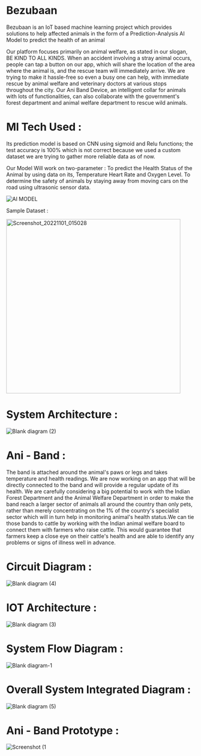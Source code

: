 # Bezubaan

Bezubaan is an IoT based machine learning project which provides solutions to help affected animals in the form of a Prediction-Analysis AI Model to predict the health of an animal  

Our platform focuses primarily on animal welfare, as stated in our slogan, BE KIND TO ALL KINDS. When an accident involving a stray animal occurs, people can tap a button on our app, which will share the location of the area where the animal is, and the rescue team will immediately arrive. We are trying to make it hassle-free so even a busy one can help, with immediate rescue by animal welfare and veterinary doctors at various stops throughout the city. Our Ani Band Device, an intelligent collar for animals with lots of functionalities, can also collaborate with the government's forest department and animal welfare department to rescue wild animals. 



# Ml Tech Used :
Its prediction model is based on CNN using sigmoid and Relu functions; the test accuracy is 100% which is not correct because we used a custom dataset we are trying to gather more reliable data as of now.

Our Model Will work on two-parameter : 
To predict the Health Status of the Animal by using data on its, Temperature Heart Rate and Oxygen Level.
To determine the safety of animals by staying away from moving cars on the road using ultrasonic sensor data. 

![AI MODEL](https://user-images.githubusercontent.com/81157736/204731416-e288299d-0453-4d96-b7d5-17b4fa492a84.png)

Sample Dataset :

<img width="464" alt="Screenshot_20221101_015028" src="https://user-images.githubusercontent.com/81157736/205457961-ecf59db4-68c0-4c12-9770-96dd2d9de068.png">



# System Architecture : 



![Blank diagram (2)](https://user-images.githubusercontent.com/81157736/209480869-258c8422-c07a-4d99-aed9-447d85502c63.png)


# Ani - Band : 
The band is attached around the animal's paws or legs and takes temperature and health readings. We are now working on an app that will be directly connected to the band and will provide a regular update of its health. We are carefully considering a big potential to work with the Indian Forest Department and the Animal Welfare Department in order to make the band reach a larger sector of animals all around the country than only pets, rather than merely concentrating on the 1% of the country's specialist sector which will in turn help in monitoring animal's health status.We can tie those bands to cattle by working with the Indian animal welfare board to connect them with farmers who raise cattle.  This would guarantee that farmers keep a close eye on their cattle's health and are able to identify any problems or signs of illness well in advance.

 
 # Circuit Diagram :

![Blank diagram (4)](https://user-images.githubusercontent.com/81157736/209993730-b8d8717c-fcbd-4f9e-9fee-9888acc979d9.png)


# IOT Architecture :

![Blank diagram (3)](https://user-images.githubusercontent.com/81157736/209993809-40eb2429-d5bb-445d-b93c-1d11e23c9f22.png)


# System Flow Diagram :
![Blank diagram-1](https://user-images.githubusercontent.com/81157736/209994793-3e90f01d-0d8d-4c6b-846d-5e2d5bf1e150.png)


# Overall System Integrated Diagram :

![Blank diagram (5)](https://user-images.githubusercontent.com/81157736/209993891-93f86a5d-b34b-43d5-835f-32de8fa92130.png)

# Ani - Band Prototype :
![Screenshot (1](https://user-images.githubusercontent.com/81157736/205457787-16c28368-7bff-49d3-a20d-8ec273dc2fd1.png)


